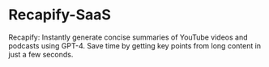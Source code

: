 # Recapify-SaaS
Recapify: Instantly generate concise summaries of YouTube videos and podcasts using GPT-4. Save time by getting key points from long content in just a few seconds.

